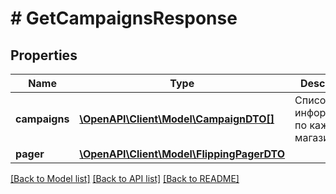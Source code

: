 # # GetCampaignsResponse

## Properties

Name | Type | Description | Notes
------------ | ------------- | ------------- | -------------
**campaigns** | [**\OpenAPI\Client\Model\CampaignDTO[]**](CampaignDTO.md) | Список с информацией по каждому магазину. | [optional]
**pager** | [**\OpenAPI\Client\Model\FlippingPagerDTO**](FlippingPagerDTO.md) |  | [optional]

[[Back to Model list]](../../README.md#models) [[Back to API list]](../../README.md#endpoints) [[Back to README]](../../README.md)
